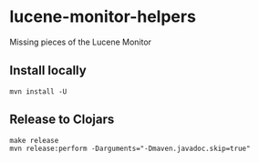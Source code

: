 # lucene-monitor-helpers
Missing pieces of the Lucene Monitor

## Install locally

```shell
mvn install -U
```

## Release to Clojars

```
make release
mvn release:perform -Darguments="-Dmaven.javadoc.skip=true"
```
